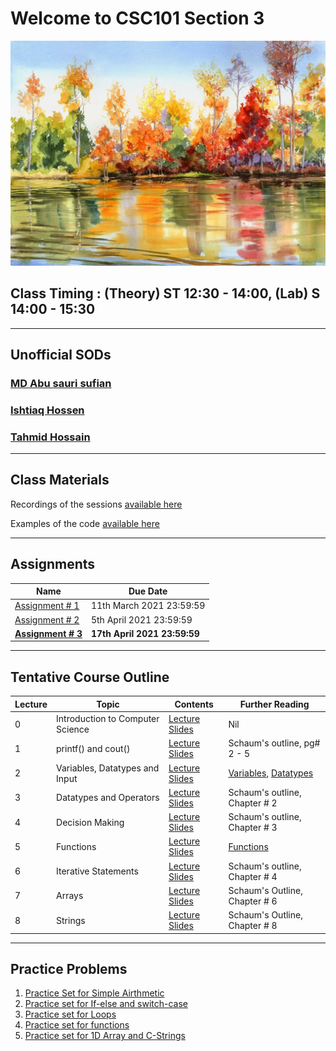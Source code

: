 # Welcome to CSC101 Section 3

![Fall](/fall.jpg)

## Class Timing : (Theory) ST 12:30 - 14:00, (Lab) S 14:00 - 15:30
* * *


## Unofficial SODs

### [MD Abu sauri sufian](mailto:1930839@iub.edu.bd) 

### [Ishtiaq Hossen](mailto:1921532@iub.edu.bd)

### [Tahmid Hossain](mailto:1820228@iub.edu.bd)


* * * 
## Class Materials

Recordings of the sessions [available here](https://drive.google.com/drive/folders/1KJXF4o9NnCreQNrr8g3MzASutwhrIAZQ?usp=sharing)


Examples of the code [available here](https://github.com/Romasa/Introductory-Programming-with-C-Plus-Plus)

* * * 

## Assignments

Name | Due Date 
-----| ----------------
[Assignment # 1](https://docs.google.com/document/d/1VfYTZk0BiYO6BzGLe5W3oss_bgDzCk0CzP1vwFXS6VE/edit?usp=sharing) | 11th March 2021 23:59:59
[Assignment # 2](https://www.codestepbystep.com/problemset/view?id=2867) | 5th April 2021 23:59:59
**[Assignment # 3](https://www.codestepbystep.com/problemset/view?id=2897)** | **17th April 2021 23:59:59**


* * *

## Tentative Course Outline

Lecture  | Topic | Contents  | Further Reading
---------|-------|-----------|-----------------------
0 | Introduction to Computer Science | [Lecture Slides](https://docs.google.com/presentation/d/1WzYITyGFqdw9tjBzAaRi6bUc596Juk3BmlwPERzMtyE/edit?usp=sharing) | Nil
1 | printf() and cout() | [Lecture Slides](https://docs.google.com/presentation/d/1POaPIfWOyYCynZggYynVUnbCoiNCSo6eCY9bxDtKsME/edit?usp=sharing) | Schaum's outline, pg# 2 - 5
2 | Variables, Datatypes and Input | [Lecture Slides](https://docs.google.com/presentation/d/1q0mrhAz57rkCCBlHCrfZ3e0dW64GgP9agD_Zen4so_A/edit?usp=sharing) | [Variables](https://drive.google.com/file/d/1Fi9cjMXSLCFeSHLLYZ58iAFsQcypE917/view?usp=sharing),  [Datatypes](https://drive.google.com/file/d/1Fi9cjMXSLCFeSHLLYZ58iAFsQcypE917/view?usp=sharing)
3 | Datatypes and Operators  | [Lecture Slides](https://docs.google.com/presentation/d/1fob7spDAPqYFZx2FIIcfWsbUGjSfVPcHUUwB3yUKVps/edit?usp=sharing) | Schaum's outline, Chapter # 2
4 | Decision Making  | [Lecture Slides](https://docs.google.com/presentation/d/1DUohKCdo57a2rM6TTlB5C7hO2npF2VKNjaFmkIzoyGE/edit?usp=sharing) | Schaum's outline, Chapter # 3
5 | Functions | [Lecture Slides](https://docs.google.com/presentation/d/1kkkTd3fs6L6gm53pl58CysR50SL0D7-IhUs2w4WLYaY/edit?usp=sharing) | [Functions](https://drive.google.com/file/d/1Sb83AJUUp0NIUyJBeL7oblkp1ReIWeNj/view?usp=sharing)   
6 | Iterative Statements | [Lecture Slides](https://docs.google.com/presentation/d/1Kx2pTD-cy2EsRJvlUy23TBaX9OmNqAduMxVsH1NZCRI/edit?usp=sharing) | Schaum's outline, Chapter # 4  
7 | Arrays | [Lecture Slides](https://docs.google.com/presentation/d/1oRhcSBMaNEIMj2e5HyaaXCW8_MthGPp-NaEyyj1aoTI/edit?usp=sharing) | Schaum's Outline, Chapter # 6  
8 | Strings | [Lecture Slides](https://docs.google.com/presentation/d/1hHlcQMd56ndFcudNi7UJJ4BJGohl2kI4gK29BelMLUU/edit?usp=sharing) | Schaum's Outline, Chapter # 8  



* * *

## Practice Problems
1. [Practice Set for Simple Airthmetic](https://docs.google.com/document/d/1uZrc1sv3mHkYIXJMd8HTOQdXakFdiLhvrYthV3krSfc/edit?usp=sharing)
2. [Practice set for If-else and switch-case](https://docs.google.com/document/d/1M0qt1GzSlCLe2OVImeRUehOij-YRc-36Y_3jyUIPEUQ/edit?usp=sharing)
3. [Practice set for Loops](https://docs.google.com/document/d/1d3h9piwUDnlM6DUzj--yvHotIfZsAUQeT0f4SHqpnVQ/edit?usp=sharing)  
4. [Practice set for functions](https://docs.google.com/document/d/18fuIQ9XQy5V8-n_-SsfymcgU3CXHmT6ORqSDyZVw_DE/edit?usp=sharing)
5. [Practice set for 1D Array and C-Strings](https://docs.google.com/document/d/12E_vDtavy2Y6nKfAcqZyS8sEWELKC17XOE3CRtxl7Jw/edit?usp=sharing)  
